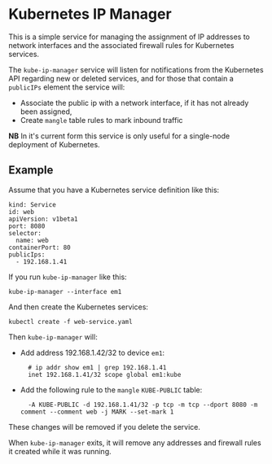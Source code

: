 # Kubernetes IP Manager

This is a simple service for managing the assignment of IP addresses
to network interfaces and the associated firewall rules for Kubernetes
services.

The `kube-ip-manager` service will listen for notifications from the
Kubernetes API regarding new or deleted services, and for those that
contain a `publicIPs` element the service will:

- Associate the public ip with a network interface, if it has not
  already been assigned,
- Create `mangle` table rules to mark inbound traffic

**NB** In it's current form this service is only useful for a
single-node deployment of Kubernetes.

## Example

Assume that you have a Kubernetes service definition like this:

    kind: Service
    id: web
    apiVersion: v1beta1
    port: 8080
    selector:
      name: web
    containerPort: 80
    publicIps:
      - 192.168.1.41

If you run `kube-ip-manager` like this:

    kube-ip-manager --interface em1

And then create the Kubernetes services:

    kubectl create -f web-service.yaml

Then `kube-ip-manager` will:

- Add address 192.168.1.42/32 to device `em1`:

        # ip addr show em1 | grep 192.168.1.41
        inet 192.168.1.41/32 scope global em1:kube

- Add the following rule to the `mangle` `KUBE-PUBLIC`
  table:

        -A KUBE-PUBLIC -d 192.168.1.41/32 -p tcp -m tcp --dport 8080 -m comment --comment web -j MARK --set-mark 1

These changes will be removed if you delete the service.

When `kube-ip-manager` exits, it will remove any addresses and
firewall rules it created while it was running.

